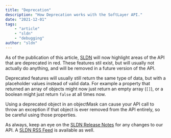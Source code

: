 ```yaml
---
title: "Deprecation"
description: "How Deprecation works with the SoftLayer API."
date: "2021-12-01"
tags:
    - "article"
    - "sldn"
    - "debugging"
author: "sldn"
---
```


As of the publication of this article, [SLDN](https://sldn.softlayer.com) will now highlight areas of the API that are deprecated in red. These features stil exist, but will usually not actually do anything, and will be removed in a future version of the API.

Deprecated features will usually still return the same type of data, but with a placeholder values instead of valid data. For example a property that returned an array of objects might now just return an empty array (`[]`), or a boolean might just return `false` at all times now.

Using a deprecated object in an objectMask can cause your API call to throw an exception if that object is ever removed from the API entirely, so be careful using those properties.

As always, keep an eye on the [SLDN Release Notes](https://sldn.softlayer.com/release_notes/) for any changes to our API. A [SLDN RSS Feed](https://sldn.softlayer.com/index.xml) is available as well.